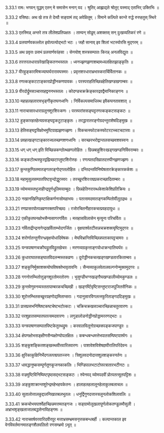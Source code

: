 3.33.1
रामः:
भगवन् युद्धम् एतन् मे समासेन मनाग् वद ।
श्रुतिर् आह्लाद्यते श्रोतुर् यस्माद् एताभिर् उक्तिभिः ॥


3.33.2
वसिष्ठः:
अथ खे तत्र ते देव्यौ सङ्ग्रामं तद् अवेक्षितुम् ।
विमाने कल्पिते कान्ते रुद्धे रुरुहतुस् स्थिरे ॥


3.33.3
एतस्मिन्न् अन्तरे तत्र लीलेशप्रतिपक्षतः ।
ताम्यन् सोढुम् अशक्तस् सन् दुःखव्यतिकरं रणे ॥


3.33.4
प्रलयार्णवकल्लोल इवोत्पत्योद्भटो भटः ।
जहौ सानाव् इव शिलां भटस्योरसि मुद्गरम् ॥


3.33.5
अथ प्रवृत्तः प्रसभं प्रलयार्णवरंहसा ।
सेनयोश् शस्त्रसम्पातः किरन्न् अनलविद्युतः ॥


3.33.6
तरत्तरलधाराग्ररेखाङ्कितनभस्तलः ।
ध्वनज्झणझणाशब्दमध्यलक्षितझाङ्कृतिः ॥


3.33.7
वीरहुङ्कारमिश्रज्याघर्घरारावघस्मरः ।
प्रवृत्तशरधाराभ्रभास्करार्चिर्वितानकः ॥


3.33.8
रणत्कङ्कटटाङ्कारप्रोड्डीनकणपावकः ।
परस्पराहतिच्छिन्नहेतिखण्डखगाम्बरः ॥


3.33.9
वीरदोर्द्रुमसञ्चारवहद्वननभस्तलः ।
कोदण्डचक्रक्रेङ्कारद्रवद्वैमानिकाङ्गनः ॥


3.33.10
महाहलहलारावभृङ्गीकृतघनध्वनिः ।
निर्विकल्पसमाधिस्थ इवैकघनतावशात् ॥


3.33.11
नाराचासारधाराग्रलूनशूरशिरःकणः ।
परस्परांससङ्घट्टरणत्कङ्कटसङ्कटः ॥


3.33.12
हुङ्कारहतहेत्यग्रसङ्घट्टकटुटाङ्कृतः ।
तरद्धारातरङ्गोग्रदन्तुराशेषदिङ्मुखः ॥


3.33.13
हेतिसङ्घट्टविक्षोभमुष्टिग्राह्यझणज्झणः ।
विकचत्स्फोटकस्फोटरटच्चटचटारवः ॥


3.33.14
प्रवहत्खड्गटाङ्कारज्वलच्छणशणध्वनिः ।
सरच्छरभरोद्वान्तलसच्छवशवस्वनः ॥


3.33.15
धग् धग् धग् इति विच्छिन्नकण्ठोत्थव्रणलोहितः ।
छिन्नबाहुशिरःखड्गखण्डनिर्विवराम्बरः ॥


3.33.16
कङ्कटोत्थस्फुरद्वह्निच्छटाप्लुष्टशिरोरुहः ।
रणत्पतदसिव्रातदत्तपीनझणज्झणः ॥


3.33.17
कुन्तकुण्ठितमातङ्गतरङ्गोद्गतलोहितः ।
दन्तिदन्तविनिष्पेषतारक्रेङ्कारकर्कशः ॥


3.33.18
महामुसुलसम्पातपिष्टवृन्दोद्धुरस्वरः ।
तरच्छूरशिरःपद्मप्रकराच्छादिताम्बरः ॥


3.33.19
व्योमव्यस्तभुजाहीन्द्रपूर्णधूलिमयाम्बुदः ।
छिन्नहेतिनरारब्धकेशाकेशिप्रतिक्रियः ॥


3.33.20
नखानखिनिकृष्टाक्षिकर्णनासोमहाभयः ।
पतत्समदमातङ्गकम्पितोर्वीलुठद्रथः ॥


3.33.21
रणप्रासरयोत्पन्नव्रणरक्तपरिच्छदः ।
रजोरचितनीहारकचत्प्रवहदायुधः ॥


3.33.22
एकीकृतघनक्षोभसैन्यसागरगर्वितः ।
मत्तहासविलासेन मृत्युना परिचर्वितः ॥


3.33.23
गर्विताद्रीन्द्रनागेन्द्रखर्विताम्भोदगर्जितः ।
वृक्षपार्श्वतटीसन्नचक्रशक्त्यृष्टिमुद्गरः ॥


3.33.24
शरोर्णातन्तुनीरन्ध्रवृक्षयोधादिमेषकः ।
मेघविभ्रान्तिविच्छिन्नपताकापट्टचामरः ॥


3.33.25
यन्त्रपाषाणचक्रौघद्रुतविद्रुतखेचरः ।
मरणव्यग्रकृत्ताङ्गयोधाक्रन्दातिघर्घरः ॥


3.33.26
कुधाराघातसङ्घातविदलन्मस्तकव्रणः ।
दूरोड्डीनकचत्खड्गखण्डतारकिताम्बरः ॥


3.33.27
शङ्कुनिर्मुक्तशक्त्योघविषक्तेभावृतावनिः ।
सैन्यव्याकुलवेतालवल्गनोन्मुक्तमुद्गरः ॥


3.33.28
गगनोत्तम्भितोत्तुङ्गशूरतोमरतोरणः ।
भुसुण्डीभग्नखड्गौघखण्डालीव्योमकुण्डलः ॥


3.33.29
कुन्तवेणुवनव्यस्ततापाम्बरकचच्छिखी ।
खड्गर्ष्टिवृष्टिसन्तुष्टराजपूजितसैनिकः ॥


3.33.30
शूरोत्तम्भितसच्छूरग्रहणोद्यमिताप्सराः ।
गदानुसारविगलत्स्फुरिताङ्गददिङ्मुखः ॥


3.33.31
प्रासप्रसभनिष्पिष्टकष्टचेष्टभटोत्कटः ।
चक्रिचक्रखसञ्चारच्छिन्नाचतुरवारणः ॥


3.33.32
परशुव्रातसम्पातपतत्समदवारणः ।
लगुडालोडनोड्डीनप्रोड्डामररणद्भटः ॥


3.33.33
यन्त्रपाषाणसम्पातपिष्टकेतुरथद्रुमः ।
करवालविलूनोग्रच्छत्त्रपङ्कजपाण्डुरः ॥


3.33.34
क्षेपणक्षोभसङ्क्षीणसैन्यक्षोण्योपलक्षितः ।
कबन्धबन्धमत्तेभपातसम्पिष्टपार्श्वगः ॥


3.33.35
शङ्कुशङ्कितशङ्खस्थवीरवारितवारणः ।
पाशावेशविशेषज्ञवीरातिपरिदेवनः ॥


3.33.36
क्षुरिकाकुक्षिनिर्भेदगलत्पद्मपतज्जनः ।
त्रिशूलवदनोदात्तशूलशङ्करनर्तनः ॥


3.33.37
धावद्धानुष्कसम्पूर्णतूणकूजनकाकलिः ।
भिण्डिपालभटाटोपपत्रातारभटीनटः ॥


3.33.38
वज्रमुष्टिविनिष्पिष्टपृष्ठसद्भटसङ्कटः ।
श्येनवद् व्योमपदवीं प्रोत्पतत्सूतपट्टिशः ॥


3.33.39
अङ्कुशाक्रान्तशूरेन्द्रमहेभहयकेतनः ।
हालाहलहलालूनहेलाकुलबलाचलः ॥


3.33.40
सुतालोत्तालकुद्दालनिखातबलभूतलः ।
धनुर्द्विगुणदत्तास्त्रलूनलोकशिलावलिः ॥


3.33.41
क्रकचोभयपार्श्वेहाच्छिन्नमत्तमतङ्गजः ।
सङ्ग्रामोलूखलापूर्णलोकतण्डुलमौसुली ।
अभ्राभशृङ्खलाजालबद्धसेनाविहङ्गमः ॥


3.33.42
नाराचवर्षवरवारिदवीरपूर मत्ताभ्रसम्भ्रमसनृत्तकबन्धबर्ही ।
कल्पान्तकाल इव वेगविवर्तमानमातङ्गशैलवलितो रणसम्भ्रमो ऽभूत् ॥

